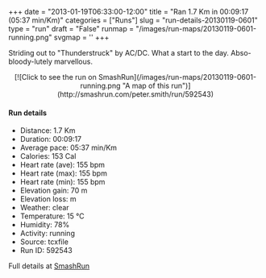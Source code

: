 +++
date = "2013-01-19T06:33:00-12:00"
title = "Ran 1.7 Km in 00:09:17 (05:37 min/Km)"
categories = ["Runs"]
slug = "run-details-20130119-0601"
type = "run"
draft = "False"
runmap = "/images/run-maps/20130119-0601-running.png"
svgmap = '<polyline points="60 45, 62 42, 64 41, 65 38, 66 36, 69 34, 71 32, 72 30, 74 28, 76 27, 79 28, 83 28, 86 29, 88 31, 90 32, 96 34, 99 35, 100 36, 100 39, 99 42, 98 44, 97 49, 97 51, 97 53, 97 56, 96 58, 96 61, 96 64, 96 66, 95 68, 94 69, 85 71, 82 73, 79 74, 76 74, 68 74, 65 74, 59 73, 56 72, 50 72, 34 69, 28 67, 23 65, 20 65, 16 64, 13 63, 7 63, 1 63, 0 62, 1 60, 1 54, 2 52, 3 50, 5 47, 7 45, 9 43, 12 42, 18 39, 34 31, 37 31, 43 30, 56 28, 59 27, 62 27, 65 27, 67 27, 67 29, 64 34, 62 36, 61 37, 61 36, 61 37, 61 40, 59 42, 58 45, 57 48, 53 52">'
+++

Striding out to "Thunderstruck" by AC/DC. What a start to the day. Abso-bloody-lutely marvellous.

<!--more-->

<center>
[![Click to see the run on SmashRun](/images/run-maps/20130119-0601-running.png "A map of this run")](http://smashrun.com/peter.smith/run/592543)
</center>

#### Run details

* Distance: 1.7 Km
* Duration: 00:09:17
* Average pace: 05:37 min/Km
* Calories: 153 Cal
* Heart rate (ave): 155 bpm
* Heart rate (max): 155 bpm
* Heart rate (min): 155 bpm
* Elevation gain: 70 m
* Elevation loss:  m
* Weather: clear
* Temperature: 15 &deg;C
* Humidity: 78%
* Activity: running
* Source: tcxfile
* Run ID: 592543

Full details at [SmashRun](http://smashrun.com/peter.smith/run/592543)